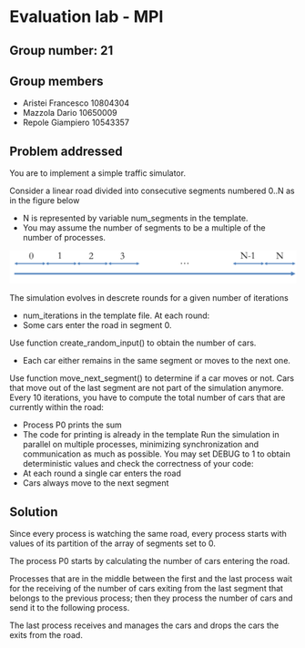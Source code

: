 # Evaluation lab - MPI

## Group number: 21

## Group members

- Aristei Francesco 10804304
- Mazzola Dario 10650009
- Repole Giampiero 10543357

## Problem addressed

You are to implement a simple traffic simulator.

Consider a linear road divided into consecutive segments numbered 0..N as in the figure below
- N is represented by variable num_segments in the template.
- You may assume the number of segments to be a multiple of the number of processes.

![mpi](./mpi.png "mpi")

The simulation evolves in descrete rounds for a given number of iterations
- num_iterations in the template file.
At each round:
- Some cars enter the road in segment 0.

Use function create_random_input() to obtain the number of cars.

- Each car either remains in the same segment or moves to the next one.

Use function move_next_segment() to determine if a car moves or not.
Cars that move out of the last segment are not part of the simulation anymore.
Every 10 iterations, you have to compute the total number of cars that are currently within the road:
- Process P0 prints the sum
- The code for printing is already in the template
Run the simulation in parallel on multiple processes, minimizing synchronization and communication as much as possible.
You may set DEBUG to 1 to obtain deterministic values and check the correctness of your code:
- At each round a single car enters the road
- Cars always move to the next segment

## Solution

Since every process is watching the same road, every process starts with values of its partition of the array of segments set to 0. 

The process P0 starts by calculating the number of cars entering the road.

Processes that are in the middle between the first and the last process wait for the receiving of the number of cars exiting from the last segment that belongs to the previous process; then they process the number of cars and send it to the following process. 

The last process receives and manages the cars and drops the cars the exits from the road.
